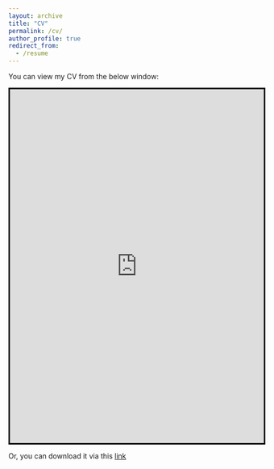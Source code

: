 ```yaml
---
layout: archive
title: "CV"
permalink: /cv/
author_profile: true
redirect_from:
  - /resume
---
```


<!-- {% include base_path %}

## Amirhossein Razavi 

**Email:** razaviah77@gmail.com,  
**Phone:** +1 416-722-4080,  
**Homepage:** [razaviah.github.io](https://razaviah.github.io/)

Education
======
* **York University** (2018 - 2022) 
  * Bachelor of Science, Honours Computer Science - Lassonde School of Engineering
  * GPA: 7.12/9 (B+)
  * Concentrated on NLP, Artificial Intelligence, and Machine Learning
* **International College of Manitoba** (2017 - 2018) 
  * Bachelor of Science, Computer Engineering (Transferred to York University)
  * GPA: 4.13/4.5 (A)

Professional Training
======
* **Toronto Institute of Data Science & Technology** (Sep 2022 - Mar 2023)
  * Applied Data Engineering and Architect Diploma - WeCloudData

Research and Academic Experiences
======
* [**Dataset Generation, and Evaluation for Natural Question Generation**](https://razaviah.github.io/projects/dataset-generation-and-evaluation-for-natural-question-generation)
  * Under supervision of Prof. An (Capstone Project)
* [**Enhancing Customer Insights in Wholesale Distribution**](https://razaviah.github.io/projects/enhancing-customer-insights-in-wholesale-distribution)
  * Under supervision of Prof. Garg
* [**Exploring Red Wine Quality through Data Science**](https://razaviah.github.io/projects/exploring-red-wine-quality-through-data-science)
  * Under supervision of Prof. Garg
* [**Advanced Four in a Row Game Simulation**](https://razaviah.github.io/projects/advanced-four-in-a-row-game-simulation)
  * Under supervision of Prof. Garg
* [**USA Map Navigation using Advanced Algorithms**](https://razaviah.github.io/projects/usa-map-navigation-using-advanced-algorithms)
  * Under supervision of Prof. Garg
* [**Evaluating Clingo ASP Solver**](https://razaviah.github.io/projects/evaluating-clingo-asp-solver)
  * Under supervision of Prof. Lesperance
* [**Social Network Influencer Ranking Based On Link Analysis**](https://razaviah.github.io/projects/social-network-influencer-ranking-based-on-link-analysis)
  * Under supervision of Prof. Papagelis

Personal Projects
======
* [**Real-Time Time Series Data Prediction (Under Development)**](https://razaviah.github.io/projects/real-time-time-series-data-prediction)
* [**TTC Real-Time Bus Tracking System**](https://razaviah.github.io/projects/ttc-real-time-bus-tracking-system)
* [**Automated Data Pipeline for Transaction Analysis**](https://razaviah.github.io/projects/automated-data-pipeline-for-transaction-analysis)

Work Experience
======
* **Data Engineer Consultant @ Beam Data** (Sep 2022 - Present)
  * Toronto, Canada
  * Projects:
    * Healthcare Data Migration
    * Automated Data Pipeline for SEO Product

Technical Skills
======
* **Programming:** Python, SQL, PySpark, Pandas, Shell Script, Hadoop, Git
* **Data Engineering:** Airflow, Docker, Kafka, Apache Spark (PySpark), Databricks, Nifi, Spark Streaming, Jenkins, Snowflake
* **Cloud Computing:** AWS (EC2, Redshift, S3, Kinesis, EMR, Lambda, Glue, Athena), GCP
* **Data Visualization & BI:** Matplotlib, Seaborn, Metabase, Tableau
* **Machine Learning:** Scikit-learn, PyTorch, Tensorflow, Keras, Neural Networks

Languages
======
* English
* Persian

Awards, Honours, and Scholarships
======
* Member of Dean’s Honour Roll at York University (2022)
* York University Undergraduate Bursary (2021)
* Winner of The Merit Scholarship at International College of Manitoba (2017)
* Ranked top 2% between 163000 applicants in National University Entrance Exam (2016)

Extra-Curricular and Volunteer Work
======
* Volunteered at the "Iranian Stuttering School" association (2020 - Present)
* Fundraising for low-income students back to school equipment and cloth (2018 - 2020)
* Taught first year Math and Computer courses to students with learning challenges (2017 - 2018)

References
======
* **Aijun An**
  * Professor, EECS Department, York University
  * Email: aan@yorku.ca
* **Jeff Edmonds**
  * Professor, EECS Department, York University
  * Email: jeff@eecs.yorku.ca
* Others available upon request -->


You can view my CV from the below window:

<iframe src="https://docs.google.com/viewer?embedded=true&url=https://raw.githubusercontent.com/razaviah/razaviah.github.io/master/files/Amirhossein_Razavi_CV.pdf" width="100%" height="700px" style="border:3px solid black;"></iframe>

Or, you can download it via this [link](https://raw.githubusercontent.com/razaviah/razaviah.github.io/master/files/Amirhossein_Razavi_CV.pdf)
